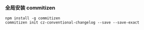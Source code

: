 ### 全局安装 commitizen

```
npm install -g commitizen
commitizen init cz-conventional-changelog --save --save-exact
```
